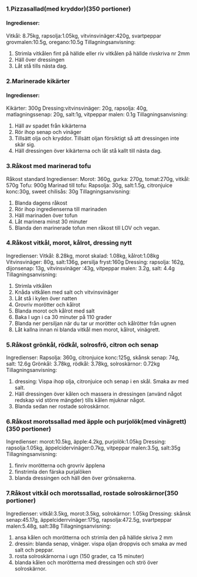 ### 1.Pizzasallad(med kryddor)(350 portioner)
#### Ingredienser:
Vitkål: 8.75kg, rapsolja:1.05kg, vitvinsvinäger:420g, svartpeppar grovmalen:10.5g, oregano:10.5g
Tillagningsanvisning:
1. Strimla vitkålen fint på hällde eller riv vitkålen på hällde rivskriva nr 2mm
2. Häll över dressingen
3. Låt stå tills nästa dag.


### 2.Marinerade kikärter
#### Ingredienser:
Kikärter: 300g
Dressing:vitvinsvinäger: 20g, rapsolja: 40g, matlagningssenap: 20g, salt:1g, vitpeppar malen: 0.1g
Tillagningsanvisning:
1. Häll av spadet från kikärterna
2. Rör ihop senap och vinäger
3. Tillsätt olja och kryddor. Tillsätt oljan försiktigt så att dressingen inte skär sig.
4. Häll dressingen över kikärterna och låt stå kallt till nästa dag.


### 3.Råkost med marinerad tofu
Råkost standard
Ingredienser:
Morot: 360g, gurka: 270g, tomat:270g, vitkål: 570g
Tofu: 900g
Marinad till tofu:
Rapsolja: 30g, salt:1.5g, citronjuice konc:30g, sweet chilisås: 30g
Tillagningsanvisning:
1. Blanda dagens råkost
2. Rör ihop ingredienserna till marinaden
3. Häll marinaden över tofun
4. Låt marinera minst 30 minuter
5. Blanda den marinerade tofun men råkost till LOV och vegan.


### 4.Råkost vitkål, morot, kålrot, dressing nytt
Ingredienser:
Vitkål: 8.28kg, morot skalad: 1.08kg, kålrot:1.08kg
Vitvinsvinäger: 80g, salt:136g, persilja fryst:160g
Dressing: rapsolja: 162g, dijonsenap: 13g, vitvinsvinäger :43g, vitpeppar malen: 3.2g, salt: 4.4g
Tillagningsanvisning:
1. Strimla vitkålen
2. Knåda vitkålen med salt och vitvinsvinäger
3. Låt stå i kylen över natten
4. Grovriv morötter och kålrot
5. Blanda morot och kålrot med salt
6. Baka I ugn i ca 30 minuter på 110 grader
7. Blanda ner persiljan när du tar ur morötter och kålrötter från ugnen
8. Låt kallna innan ni blanda vitkål men morot, kålrot, vinägrett.


### 5.Råkost grönkål, rödkål, solrosfrö, citron och senap
Ingredienser:
Rapsolja: 360g, citronjuice konc:125g, skånsk senap: 74g, salt: 12.6g
Grönkål: 3.78kg, rödkål: 3.78kg, solroskärnor: 0.72kg 
Tillagningsanvisning:
1. dressing: Vispa ihop olja, citronjuice och senap i en skål. Smaka av med salt.
2. Häll dressingen över kålen och massera in dressingen (använd något redskap vid större mängder) tills kålen mjuknar något.
3. Blanda sedan ner rostade solroskärnor.


### 6.Råkost morotssallad med äpple och purjolök(med vinägrett)(350 portioner)
Ingredienser:
morot:10.5kg, äpple:4.2kg, purjolök:1.05kg
Dressing:
rapsolja:1.05kg, äppelcidervinäger:0.7kg, vitpeppar malen:3.5g, salt:35g
Tillagningsanvisning:
1. finriv morötterna och grovriv äpplena
2. finstrimla den färska purjalöken
3. blanda dressingen och häll den över grönsakerna.


### 7.Råkost vitkål och morotssallad, rostade solroskärnor(350 portioner)
Ingredienser:
vitkål:3.5kg, morot:3.5kg, solrokärnor: 1.05kg
Dressing:
skånsk senap:45.17g, äppelciderrvinäger:175g, rapsolja:472.5g, svartpeppar malen:5.48g, salt:38g
Tillagningsanvisning:
1. ansa kålen och morötterna och strimla den på hällde skriva 2 mm
2. dressin: blanda senap, vinäger. vispa oljan droppvis och smaka av med salt och peppar.
3. rosta solroskärnorna i ugn (150 grader, ca 15 minuter)
4. blanda kålen och morötterna med dressingen och strö över solroskärnor.
